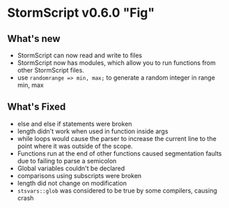 # StormScript v0.6.0 "Fig"

## What's new
* StormScript can now read and write to files
* StormScript now has modules, which allow you to run functions from other StormScript files.
* use `randomrange => min, max;` to generate a random integer in range min, max

## What's Fixed
* else and else if statements were broken
* length didn't work when used in function inside args
* while loops would cause the parser to increase the current line to the point where it was outside of the scope.
* Functions run at the end of other functions caused segmentation faults due to failing to parse a semicolon
* Global variables couldn't be declared
* comparisons using subscripts were broken
* length did not change on modification
* `stsvars::glob` was considered to be true by some compilers, causing crash